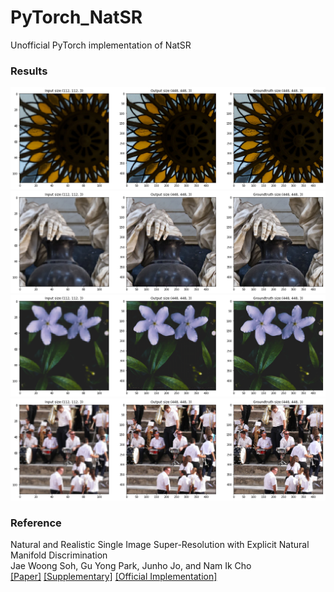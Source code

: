 # PyTorch_NatSR
Unofficial PyTorch implementation of NatSR

### Results
![SR results](./results/0.png)
![SR results](./results/1.png)
![SR results](./results/2.png)
![SR results](./results/3.png)

### Reference
Natural and Realistic Single Image Super-Resolution with Explicit Natural Manifold Discrimination\
Jae Woong Soh, Gu Yong Park, Junho Jo, and Nam Ik Cho\
[[Paper]](http://openaccess.thecvf.com/content_CVPR_2019/papers/Soh_Natural_and_Realistic_Single_Image_Super-Resolution_With_Explicit_Natural_Manifold_CVPR_2019_paper.pdf)
[[Supplementary]](http://openaccess.thecvf.com/content_CVPR_2019/supplemental/Soh_Natural_and_Realistic_CVPR_2019_supplemental.pdf)
[[Official Implementation]](https://github.com/JWSoh/NatSR)
